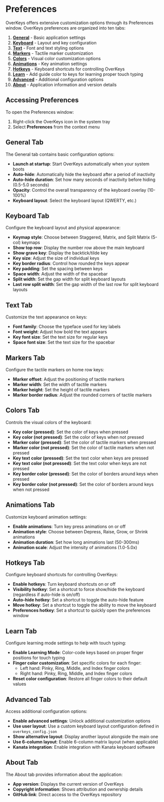 # Preferences

OverKeys offers extensive customization options through its Preferences window.
OverKeys preferences are organized into ten tabs:

1. **[General](#general-tab)** - Basic application settings
2. **[Keyboard](#keyboard-tab)** - Layout and key configuration
3. **[Text](#text-tab)** - Font and text styling options
4. **[Markers](#markers-tab)** - Tactile marker customization
5. **[Colors](#colors-tab)** - Visual color customization options
6. **[Animations](#animations-tab)** - Key animation settings
7. **[Hotkeys](#hotkeys-tab)** - Keyboard shortcuts for controlling OverKeys
8. **[Learn](./learning-mode.md)** - Add guide color to keys for learning proper touch typing
9. **[Advanced](#advanced-tab)** - Additional configuration options
10. **[About](#about-tab)** - Application information and version details

## Accessing Preferences

To open the Preferences window:

1. Right-click the OverKeys icon in the system tray
2. Select **Preferences** from the context menu

## General Tab

The General tab contains basic configuration options:

- **Launch at startup**: Start OverKeys automatically when your system boots
- **Auto-hide**: Automatically hide the keyboard after a period of inactivity
- **Auto-hide duration**: Set how many seconds of inactivity before hiding (0.5-5.0 seconds)
- **Opacity**: Control the overall transparency of the keyboard overlay (10-100%)
- **Keyboard layout**: Select the keyboard layout (QWERTY, etc.)

## Keyboard Tab

Configure the keyboard layout and physical appearance:

- **Keymap style**: Choose between Staggered, Matrix, and Split Matrix (5-col) keymaps
- **Show top row**: Display the number row above the main keyboard
- **Show grave key**: Display the backtick/tilde key
- **Key size**: Adjust the size of individual keys
- **Key border radius**: Control how rounded the keys appear
- **Key padding**: Set the spacing between keys
- **Space width**: Adjust the width of the spacebar
- **Split width**: Set the gap width for split keyboard layouts
- **Last row split width**: Set the gap width of the last row for split keyboard layouts

## Text Tab

Customize the text appearance on keys:

- **Font family**: Choose the typeface used for key labels
- **Font weight**: Adjust how bold the text appears
- **Key font size**: Set the text size for regular keys
- **Space font size**: Set the text size for the spacebar

## Markers Tab

Configure the tactile markers on home row keys:

- **Marker offset**: Adjust the positioning of tactile markers
- **Marker width**: Set the width of tactile markers
- **Marker height**: Set the height of tactile markers
- **Marker border radius**: Adjust the rounded corners of tactile markers

## Colors Tab

Controls the visual colors of the keyboard:

- **Key color (pressed)**: Set the color of keys when pressed
- **Key color (not pressed)**: Set the color of keys when not pressed
- **Marker color (pressed)**: Set the color of tactile markers when pressed
- **Marker color (not pressed)**: Set the color of tactile markers when not pressed
- **Key text color (pressed)**: Set the text color when keys are pressed
- **Key text color (not pressed)**: Set the text color when keys are not pressed
- **Key border color (pressed)**: Set the color of borders around keys when pressed
- **Key border color (not pressed)**: Set the color of borders around keys when not pressed

## Animations Tab

Customize keyboard animation settings:

- **Enable animations**: Turn key press animations on or off
- **Animation style**: Choose between Depress, Raise, Grow, or Shrink animations
- **Animation duration**: Set how long animations last (50-300ms)
- **Animation scale**: Adjust the intensity of animations (1.0-5.0x)

## Hotkeys Tab

Configure keyboard shortcuts for controlling OverKeys:

- **Enable hotkeys**: Turn keyboard shortcuts on or off
- **Visibility hotkey**: Set a shortcut to force show/hide the keyboard (regardless if auto-hide is on/off)
- **Auto-hide hotkey**: Set a shortcut to toggle the auto-hide feature
- **Move hotkey**: Set a shortcut to toggle the ability to move the keyboard
- **Preferences hotkey**: Set a shortcut to quickly open the preferences window

## Learn Tab

Configure learning mode settings to help with touch typing:

- **Enable Learning Mode**: Color-code keys based on proper finger positions for touch typing
- **Finger color customization**: Set specific colors for each finger:
  - Left hand: Pinky, Ring, Middle, and Index finger colors
  - Right hand: Pinky, Ring, Middle, and Index finger colors
- **Reset color configuration**: Restore all finger colors to their default values

## Advanced Tab

Access additional configuration options:

- **Enable advanced settings**: Unlock additional customization options
- **Use user layout**: Use a custom keyboard layout configuration defined in `overkeys_config.json`
- **Show alternative layout**: Display another layout alongside the main one
- **Use 6-column layout**: Enable 6-column matrix layout (when applicable)
- **Kanata integration**: Enable integration with Kanata keyboard software

## About Tab

The About tab provides information about the application:

- **App version**: Displays the current version of OverKeys
- **Copyright information**: Shows attribution and ownership details
- **GitHub link**: Direct access to the OverKeys repository
